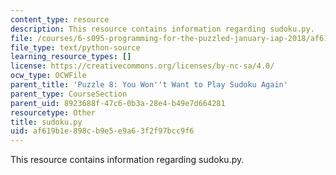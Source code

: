 ```yaml
---
content_type: resource
description: This resource contains information regarding sudoku.py.
file: /courses/6-s095-programming-for-the-puzzled-january-iap-2018/af619b1e898cb9e5e9a63f2f97bcc9f6_sudoku.py
file_type: text/python-source
learning_resource_types: []
license: https://creativecommons.org/licenses/by-nc-sa/4.0/
ocw_type: OCWFile
parent_title: 'Puzzle 8: You Won''t Want to Play Sudoku Again'
parent_type: CourseSection
parent_uid: 8923688f-47c6-0b3a-28e4-b49e7d664281
resourcetype: Other
title: sudoku.py
uid: af619b1e-898c-b9e5-e9a6-3f2f97bcc9f6
---
```

This resource contains information regarding sudoku.py.